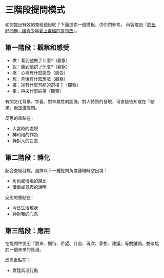 # 三階段提問模式

如何提出有效的查經題目呢？下面提供一個模板，供你們參考。
內容取自『[問出好問題--讓青少年愛上查經的提問法][book]』。

[book]: https://www.books.com.tw/products/0010670637

## 第一階段：觀察和感受

- 做：看到他做了什麼?（觀察）
- 說：聽到他説了什麼?（觀察）
- 感：心裡有什麼感受（感受）
- 想：背後有什麼想法（觀察）
- 擇：還有什麼可能的選擇？（觀察）
- 果：帶來什麼結果（觀察）

有關文化背景、字義、對神屬性的認識、對人特質的發現，可直接告知或在『結果』後加強提問。

反思的重點在：

- 人當時的處境
- 神和祂的作為
- 神對人的旨意

## 第二階段：轉化

配合查經目標，選擇以下一種提問角度連結時空出境：

- 角色或情境的類比
- 價值或意義的說明

反思的重點在：

- 今日生活現狀
- 神對我的心意

## 第三階段：應用

在提問中使用『將來、期待、希望、計畫、再次、夢想、建議』等關鍵詞，並聚焦於一個未來的應用。

反思重點在：

- 實踐真理行動
